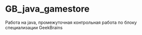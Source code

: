 # GB_java_gamestore
Работа на java, промежуточная контрольная работа по блоку специализации GeekBrains
